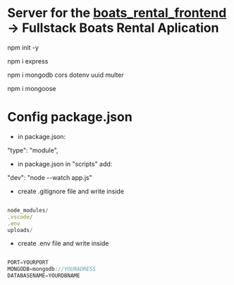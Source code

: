 # Server for the [boats_rental_frontend](https://github.com/MariaRiosNavarro/boat_rental_frontend) -> Fullstack Boats Rental Aplication

npm init -y

npm i express

npm i mongodb cors dotenv uuid multer

npm i mongoose

# Config package.json

- in package.json:

"type": "module",

- in package.json in "scripts" add:

"dev": "node --watch app.js"

- create .gitignore file and write inside

```javascript

node_modules/
.vscode/
.env
uploads/

```

- create .env file and write inside

```javascript

PORT=YOURPORT
MONGODB=mongodb://YOURADRESS
DATABASENAME=YOURDBNAME

```
